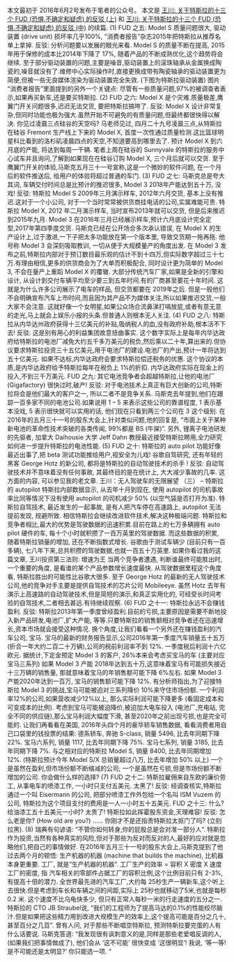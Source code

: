 本文最初于 2016年6月2号发布于笔者的公众号。
本文是 [王川: 关于特斯拉的十三个 FUD (恐惧,不确定和疑虑) 的反驳 (上)](https://chuan.us/archives/<https:/chuan.us/archives/315>)
和 [王川: 关于特斯拉的十三个 FUD (恐惧,不确定和疑虑) 的反驳 (中)](https://chuan.us/archives/<https:/chuan.us/archives/313>)
的续篇.
(1)
FUD 之五: Model S 质量问题很大, 驱动装置 (drive unit) 损坏率几乎100%, “消费者报告”杂志2015年把特斯拉从推荐名单上拿掉.
反驳: 分析问题要以发展的眼光来看. Model S 的质量不断在提高, 2015年用于保修的成本比2014年下降了 17%, 随着产品的不断成熟优化,这个趋势将会继续.
至于部分驱动装置的问题,主要是噪音,驱动装置上的滚珠轴承从金属换成陶瓷的,噪音就没有了.维修中心实际操作时,直接更换成带有陶瓷轴承的驱动装置更为简便,但被一些无良媒体渲染为驱动装置完全失效.
(下图为特斯拉驱动装置)
图片
“消费者报告”里面提到的另外一个关键点: 尽管有一些质量问题,97%的被调查者表示,如果再买新车,还是要买特斯拉.
(2)
FUD 之六: Model X 是个灾难.质量极差,鹰翼门开关问题很多,迟迟无法交货, 要把特斯拉搞垮了.
反驳: Model X 设计非常复杂,但同时功能也极为强大.虽然开始不可避免的有质量问题,但最终都很快得以解决.
你见过凌晨三点硅谷的天空吗? 马老师见过, 四月二十九号凌晨三点,从特斯拉在硅谷 Fremont 生产线上下来的 Model X, 首度一次性通过质量检测.这比篮球明星科比看到的洛杉矶凌晨四点的天空,不知道要高到哪里去了.
预计 Model X 到六月底的产能, 将达到每周一千辆. 笔者上周在硅谷的 Sunnyvale 的特斯拉的服务中心试车并且询问,了解到如果现在在硅谷订购 Model X, 三个月后就可以交货.
至于鹰翼门开关的体验,马斯克五月三十一号宣称,这是一个微妙的软件问题, 在一个月后的软件推送后, 给用户的体验将超过普通的车门.
(3)
FUD 之七: 马斯克总是夸大其词, 车辆交付时间总是比预计的推迟很多, Model 3 2018年产能达到五十万, 没戏!
反驳: 特斯拉 Model S 2009年三月演示样车, 2012年六月交货, 基本上没有推迟.这对于一个小公司, 对于一个当时常常被供货商挂电话的公司,实属难能可贵.
特斯拉 Model X, 2012 年二月演示样车, 当时宣布2013年就可以交货, 但是后来推迟到2015年九月.
Model 3 在2016年三月已经展示样车,预计六月底设计完全定型,2017年第四季度交货.
马斯克已经在公开场合多次承认错误, 在 Model X 的生产设计上,过于激进,一下子把太多功能放在第一个版本里, 导致交货期一拖再拖. 他号称 Model 3 会深刻吸取教训, 一切从便于大规模量产的角度出发.
在 Model 3 发布之前,特斯拉内部对于预订数目最乐观的估计不到十四万,但实际数字超过三十七万.有理由相信,更多的供货商会为了大单而积极配合, 同时设计更为简单的 Model 3, 不会在量产上重蹈 Model X 的覆辙.
大部分传统汽车厂家,如果是全新的引擎和设计, 从设计到交付车辆平均至少要三到五年时间.有的厂商甚至要花十年时间. 这就是为什么许多公司展示了电车的样品, 但交货都要在 2019年之后.
但是一般他们不会明确宣布汽车上市时间,而且因为其产品不为媒体关注,所以如果推迟交货,一般大家不会注意.
这就好像一个女明星,如果公众场合流鼻涕打嗝放屁,或者有意无意的走光,马上就会上娱乐小报的头条.但普通人则根本无人关注.
(4)
FUD 之八: 特斯拉从内华达州政府获得十三亿美元的补贴,吸纳税人的血,没有政府补助,根本活不下去!
反驳: 这是别有用心的利益集团故意扭曲事实. 这个数字实际上是每年内华达政府给特斯拉的电池厂减免大约五千多万美元的税负,然后乘以二十年,算出来的.但协议要求特斯拉投资三十五亿美元,用于电池厂的建设.电池厂的产出,预计一年将达到五十亿美元. 如果不达标,内华达政府会要求特斯拉偿还税务的优惠. 这个协议的本质,是内华达政府给予特斯拉每年在税负上 1%的折扣. 内华达政府实际在现金上的投入,不到三千万美元.
FUD 之九: 其它电池竞争者会超越特斯拉,让他的电池厂 (Gigafactory) 很快过时,破产!
反驳: 对于电池技术上真正有巨大创新的公司,特斯拉将会是他们最大的客户之一, 所以二者不是竞争关系.
马斯克去年提到,他们在跟踪一百多家不同的电池公司.如果说用 1 – 5 来表示这些公司的靠谱程度, 1 表示基本没戏, 5 表示很快就可以实用的话, 他们现在只看到两三个公司在 3 这个级别.
在2016年的五月三十一号的股东大会上,针对类似问题,他的回复是, “市面上关于某种新电池的革命性技术突破的各类传闻, 99%都是 BS (牛屎)”.
另外, 锂离子电池研发的先驱者, 加拿大 Daihousie 大学 Jeff Dahn 教授最近接受特斯拉聘用,全力研究如何进一步提升特斯拉的电池性能.
(5)
FUD 之十: 特斯拉的 auto pilot 功能好像最近出事了,把 beta 测试功能推给用户,视安全为儿戏! 谷歌自驾研究, 还有年轻的黑客 George Hotz 的新公司, 都将是特斯拉的自动驾驶技术的杀手 !
反驳: 自动驾驶技术并不意味着没有任何事故, 其最终目的是在统计上, 大大减少事故的几率. 这方面的内容, 可以参见我的老文章. 王川：无人驾驶车的无限展望 （三） – 特斯拉的 autopilot
特斯拉内部数据显示, 从去年十月到现在, 使用 autopilot 的司机事故率比同等情况下没有使用 autopilot 的司机减少 50% (以空气袋是否打开为准).
特斯拉自驾技术, 最近发生的一起事故, 是有人把汽车停在高速路上, autopilot 无法提前发现, 规避所致. 相信特斯拉会继续改进软件技术,解决这种极端问题.
特斯拉和竞争者相比,最大的优势是驾驶数据的迅速积累.目前在路上的七万多辆拥有 auto pilot 硬件的车, 每十个小时就积攒了一百万英里的驾驶数据. 而这些数据的积累, 随着特斯拉销量的增加, 还在不断指数式增长. 谷歌由于测试车辆少 (目前只有一百多辆), 七八年下来,总共积攒的驾驶数据,也就一百五十万英里.
如果你看过我的这篇文章, 王川投资第三法则: 增速为王
当两个竞争者遭遇, 判断谁最终可能胜出时, 一个重要的角度, 是看谁的某个产品参数增长速度最快. 从驾驶数据里程这个角度看, 特斯拉胜出的可能性比谷歌大很多.
至于 George Hotz 的最新的无人驾驶技术公司,他的竞争对手主要是提供自驾技术的芯片公司 Mobileeye. 虽然 Hotz 去年有演示上高速路的自动驾驶技术,但是简短的演示,和真正实用化的, 可经受长时间考验的自驾技术,二者相去甚远.有待继续观察.
(6)
FUD 之十一: 特斯拉永远不会赚钱盈利.
反驳: 特斯拉2013年第一季度曾经盈利.目前的亏损,主要原因是需要不断地投入新产品研发,电池厂,扩大产能, 等等.只要特斯拉的销售额相对竞争者还在迅速增长,资本市场就会接受这种情况.
换个角度,让我们看看一个另外还在赚钱盈利的汽车公司, 宝马.
宝马的最新的财务报告显示,公司2016年第一季度汽车销量五十五万 (折合一年大约二百二十万辆),公司的税前利润率不到 12%. 一季度税后利润十六亿欧元.
据统计,下定金预定 Model 3 的客户, 26%本来会考虑买宝马的车 (主要对应宝马三系列)
如果 Model 3 产能 2018年达到五十万,这意味着宝马有可能损失接近十三万辆的销售量, 那就意味着宝马的年销售额可能下降 6%左右. 如果 Model 3 产能2020年达到一百万, 宝马的销售额可能下降 12%.
有分析师指出,为了迎接特斯拉 Model 3 的挑战,宝马可能被迫对三系列降价 10%来守住市场份额.
一个利润率12%的公司,如果营收减少12%以上, 那么实际利润可能下降更多 (看固定成本和可变成本的比例). 考虑到宝马可能被迫降价,被迫加大电车投入 (电池厂,充电站, 完全不同的供应链),那么宝马利润大幅度下滑, 甚至2020年之前出现亏损,也是完全可能的.
让我们再看看在美国, 2016年头四个月的豪华轿车销售数据, 看看消费者用自己口袋里的钱投票的结果:
德系轿车, 奔驰 S-class, 销量 5496, 比去年同期下降 22%. 宝马六系列, 销量 1117, 比去年同期下降 75%. 宝马七系列, 销量 3185, 比去年同期下降 7%. 与之相对应的特斯拉 Model S, 销量 8400, 比去年同期增加 12%. (特斯拉预计今年 Model S/X 总销量超过八万, 比去年增加 50% 以上)
一个是虽然在盈利,但市场份额不断缩减的公司; 一个是虽然在亏损,但是市场份额不断增加的公司. 你会做什么样的选择?
(7)
FUD 之十二: 特斯拉雇佣来自东欧的廉价劳工, 从事电车的喷漆工作, 一小时只支付五美元. 太黑了!
反驳: 经调查核实,特斯拉通过一个叫 Eisermann 的公司, 把部分喷漆工作外包给一个名叫 ISM Vuzem 的公司, 特斯拉为这个项目支付的费用是一人一小时五十五美元.
FUD 之十三: 什么? 给油漆工五十五美元一小时? 太贵了! 特斯拉如此挥霍股东资金,天理难容!
反驳: 怎么老是你? (How old are you?) …… 你刚才不是还指责特斯拉太抠门了吗? (立刻拉黑).
(8)
瑞典有句谚语: “不管你如何转身,你的屁股总是会对准一部分人”.
特斯拉作为投资,当然有各种真实的风险,但对于那些为反对而反对的人,最好的应对就是忽略他们,把自己的事情做好.
在2016年五月三十一号的股东大会上,马斯克提到了他过去两个月的顿悟:
生产机器的机器 (machine that builds the machine), 比机器本身更重要.
工厂, 就是”生产机器的机器”. 工厂生产的效率 = 容积 X 密度 X 速度
工厂的密度, 指 汽车相关的零部件占据工厂的容积比例,这个比例目前只有 2-3%, 有提高十倍的潜力.
全世界最先进的汽车工厂,大约每 25秒生产一辆新车,这个听上去很快.但是考虑到车长和车辆之间的间距,实际上 25秒也就移动了5米,也就是每秒 0.2 米. 这个速度不比乌龟快多少, 但只有正常人每秒一米的行走速度的五分之一.
特斯拉的 CTO JB Straubel说, “我们的工程师为了提高马达的0.1%的性能绞尽脑汁.但是如果把这些精力用到改进大规模生产的效率上,这个提高可能是百分之几十, 甚至百分之几百”.
曾有人问, 对于那些不断唱空特斯拉, 预测特斯拉要完蛋的人有什么话要说.
马斯克答道: “我发现很有讽刺意义的是,同样是那些老爱唱反调的人, (如果我们把事情做成了), 他们会从 ‘这不可能’ 很快变成 ‘这很明显’! 我说, ‘等一等! 是不可能还是太明显?’ 你只能选一项. “
